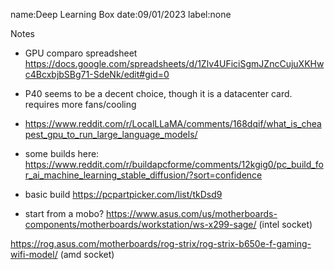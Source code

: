 name:Deep Learning Box
date:09/01/2023
label:none

Notes

- GPU comparo spreadsheet
  https://docs.google.com/spreadsheets/d/1Zlv4UFiciSgmJZncCujuXKHwc4BcxbjbSBg71-SdeNk/edit#gid=0

- P40 seems to be a decent choice, though it is a datacenter card. requires more fans/cooling

- https://www.reddit.com/r/LocalLLaMA/comments/168dqif/what_is_cheapest_gpu_to_run_large_language_models/

- some builds here: https://www.reddit.com/r/buildapcforme/comments/12kgig0/pc_build_for_ai_machine_learning_stable_diffusion/?sort=confidence

- basic build
  https://pcpartpicker.com/list/tkDsd9

- start from a mobo?
  https://www.asus.com/us/motherboards-components/motherboards/workstation/ws-x299-sage/ (intel socket)

https://rog.asus.com/motherboards/rog-strix/rog-strix-b650e-f-gaming-wifi-model/ (amd socket)

